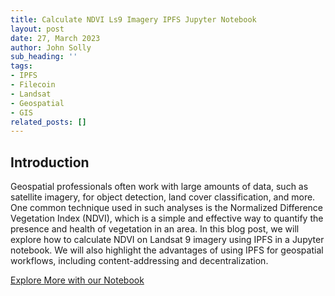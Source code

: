```yaml
---
title: Calculate NDVI Ls9 Imagery IPFS Jupyter Notebook
layout: post
date: 27, March 2023
author: John Solly
sub_heading: ''
tags:
- IPFS
- Filecoin
- Landsat
- Geospatial
- GIS
related_posts: []
---
```

## Introduction

Geospatial professionals often work with large amounts of data, such as satellite imagery, for object detection, land cover classification, and more. One common technique used in such analyses is the Normalized Difference Vegetation Index (NDVI), which is a simple and effective way to quantify the presence and health of vegetation in an area. In this blog post, we will explore how to calculate NDVI on Landsat 9 imagery using IPFS in a Jupyter notebook. We will also highlight the advantages of using IPFS for geospatial workflows, including content-addressing and decentralization.

[Explore More with our Notebook](../../notebooks/NDVI_STAC_IPFS.ipynb)
